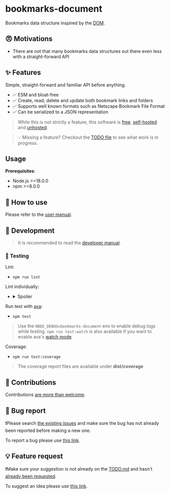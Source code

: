 # bookmarks-document

Bookmarks data structure inspired by the [DOM](https://dom.spec.whatwg.org/#interface-document).

## 😠 Motivations

- There are not that many bookmarks data structures out there even less with a straight-forward API

## ✨ Features

Simple, straight-forward and familiar API before anything.

* ✅ ESM and bloat-free
* ✅ Create, read, delete and update both bookmark links and folders
* ✅ Supports well known formats such as Netscape Bookmark File Format
* ✅ Can be serialized to a JSON representation

> While this is not strictly a feature, this software is [free](https://www.gnu.org/philosophy/free-sw.en.html), [self-hosted](https://en.wikipedia.org/wiki/Self-hosting_(web_services)) and [unhosted](https://unhosted.org).  

> 💡 Missing a feature? Checkout the [TODO file](./TODO.md) to see what work is in progress.

## Usage

**Prerequisites**:

* Node.js >=18.0.0
* npm >=8.0.0

## 🚀 How to use

Please refer to the [user manual](./documentation/user-manual.md).

## 🔨 Development

> It is recommended to read the [developer manual](../documentation/developer-manual.md).

### 🧪 Testing

Lint:
- ``npm run lint``

Lint individually:

- <details>
  <summary>Spoiler</summary>

  Files ([Knip](https://github.com/webpro-nl/knip)):
  - ``npm run lint:files``

  Javascript files ([eslint](https://github.com/eslint/eslint)):
  - ``npm run lint:ecmascript``
  
</details>


Run test with [ava](https://github.com/avajs/ava):
- ``npm test``
> Use the ``NODE_DEBUG=bookmarks-document`` env to enable debug logs while testing.
> ``npm run test:watch`` is also available if you want to enable ava's [watch mode](https://github.com/avajs/ava/blob/main/docs/recipes/watch-mode.md). 

Coverage:
- ``npm run test:coverage``
> The coverage report files are available under **dist/coverage**

## 🧒 Contributions

Contributions [are more than welcome](./.github/CONTRIBUTING.md).

## 👾 Bug report 

❗Please search [the existing issues](https://github.com/thoughtsunificator/bookmarks-document/labels/bug) and make sure the bug has not already been reported before making a new one.

To report a bug please use [this link](https://github.com/thoughtsunificator/bookmarks-document/issues/new?assignees=&labels=&projects=&template=BUG_REPORT.md&title=).

## 💡 Feature request 

❗Make sure your suggestion is not already on the [TODO.md](TODO.md) and hasn't [already been requested](https://github.com/thoughtsunificator/bookmarks-document/labels/enhancement).

To suggest an idea please use [this link](https://github.com/thoughtsunificator/bookmarks-document/issues/new?assignees=&labels=&projects=&template=FEATURE_REQUEST.md&title=).

